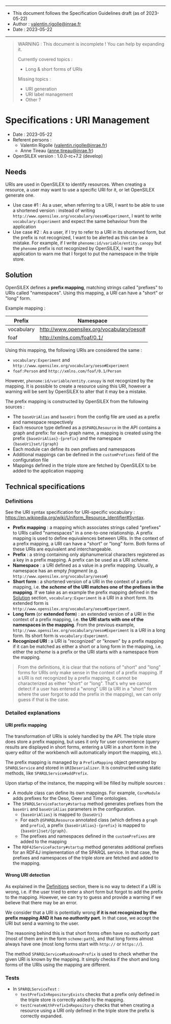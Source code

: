 ******
* This document follows the Specification Guidelines draft (as of 2023-05-22)
* Author : valentin.rigolle@inrae.fr
* Date : 2023-05-22
******

> WARNING : This document is incomplete ! You can help by expanding it.
> 
> Currently covered topics :
> 
> - Long & short forms of URIs
> 
> Missing topics :
> 
> - URI generation
> - URI label management
> - Other ?

# Specifications : URI Management

- Date : 2023-05-22
- Referent persons :
  - Valentin Rigolle (valentin.rigolle@inrae.fr)
  - Anne Tireau (anne.tireau@inrae.fr)
- OpenSILEX version : 1.0.0-rc+7.2 (develop)

## Needs

URIs are used in OpenSILEX to identify resources. When creating a resource, a user may want to use a specific URI for
it, or let OpenSILEX generate one.

- Use case #1 : As a user, when referring to a URI, I want to be able to use a shortened version : instead of writing 
  `http://www.opensilex.org/vocabulary/oeso#Experiment`, I want to write `vocabulary:Experiment` and expect the same
  behaviour from the application
- Use case #2 : As a user, if I try to refer to a URI in its shortened form, but the prefix is not recognized, I want
  to be alerted as this can be a mistake. For example, if I write `phenome:id/variable/entity.canopy` but the `phenome`
  prefix is not recognized by OpenSILEX, I want the application to warn me that I forgot to put the namespace in the
  triple store.

## Solution

OpenSILEX defines a **prefix mapping**, matching strings called "prefixes" to URIs called "namespaces". Using this
mapping, a URI can have a "short" or "long" form.

Example mapping :

| Prefix     | Namespace                                 |
|------------|-------------------------------------------|
| vocabulary | http://www.opensilex.org/vocabulary/oeso# |
| foaf       | http://xmlns.com/foaf/0.1/                |

Using this mapping, the following URIs are considered the same :

- `vocabulary:Experiment` and `http://www.opensilex.org/vocabulary/oeso#Experiment`
- `foaf:Person` and `http://xmlns.com/foaf/0.1/Person`

However, `phenome:id/variable/entity.canopy` is not recognized by the mapping. It is possible to create a resource using
this URI, however a warning will be sent by OpenSILEX to alter that it may be a mistake.

The prefix mapping is constructed by OpenSILEX from the following sources :

- The `baseUriAlias` and `baseUri` from the config file are used as a prefix and namespace respectively
- Each resource type defined as a `@SPARQLResource` in the API contains a graph and prefix: for each graph name, a
  mapping is created using the prefix `{baseUriAlias}-{prefix}` and the namespace `{baseUri}set/{graph}` 
- Each module can define its own prefixes and namespaces
- Additional mappings can be defined in the `customPrefixes` field of the configuration file
- Mappings defined in the triple store are fetched by OpenSILEX to be added to the application mapping

## Technical specifications

### Definitions

See the URI syntax specification for URI-specific vocabulary :
https://en.wikipedia.org/wiki/Uniform_Resource_Identifier#Syntax.

- **Prefix mapping** : a mapping which associates strings called "prefixes" to URIs called "namespaces" in a one-to-one
  relationship. A prefix mapping is used to define equivalences between URIs. In the context of a prefix mapping, a
  URI can have a "short" or "long" form. Both forms of these URIs are equivalent and interchangeable.
- **Prefix** : a string containing only alphanumerical characters registered as a key in a prefix mapping. A prefix can
  be used as a URI _scheme_.
- **Namespace** : a URI defined as a value in a prefix mapping. Usually, a namespace has an empty _fragment_ (e.g.
  `http://www.opensilex.org/vocabulary/oeso#`)
- **Short form** : a shortened version of a URI in the context of a prefix mapping, i.e. **the _scheme_ of the URI matches
  one of the prefixes in the mapping**. If we take as an example the prefix mapping defined in the [Solution](#solution)
  section, `vocabulary:Experiment` is a URI in a short form. Its extended form is
  `http://www.opensilex.org/vocabulary/oeso#Experiment`.
- **Long form** (or **extended form**) : an extended version of a URI in the context of a prefix mapping, i.e. **the URI 
  starts with one of the namespaces in the mapping**. From the previous example, 
  `http://www.opensilex.org/vocabulary/oeso#Experiment` is a URI in a long form. Its short form is 
  `vocabulary:Experiment`.
- **Recognized URI** : a URI is "recognized" or "known" by a prefix mapping if it can be matched as either a short or
  a long form in the mapping, i.e. either the _scheme_ is a prefix or the URI starts with a namespace from the mapping.

> From the definitions, it is clear that the notions of "short" and "long" forms for URIs only make sense in the context
> of a prefix mapping. If a URI is not recognized by a prefix mapping, it cannot be characterized as either "short" or
> "long". That's why we cannot detect if a user has entered a "wrong" URI (a URI in a "short" form where the user forgot
> to add the prefix in the mapping), we can only guess if that is the case.

### Detailed explanations

#### URI prefix mapping

The transformation of URIs is solely handled by the API. The triple store does store a prefix mapping, but uses it only
for user convenience (query results are displayed in short forms, entering a URI in a short form in the query editor of
the workbench will automatically import the mapping, etc.).

The prefix mapping is managed by a `PrefixMapping` object generated by `SPARQLService` and stored in `URIDeserializer`.
It is constructed using static methods, like `SPARQLService#addPrefix`.

Upon startup of the instance, the mapping will be filled by multiple sources :

- A module class can define its own mappings. For example, `CoreModule` adds prefixes for the Oeso, Oeev and Time
  ontologies.
- The `SPARQLServiceFactory#startup` method generates prefixes from the `baseUri` and `baseUriAlias` parameters in the
  configuration.
  - `{baseUriAlias}` is mapped to `{baseUri}`
  - For each `@SPARQLResource` annotated class (which defines a `graph` and `prefix`), a prefix 
    `{baseUriAlias}-{prefix}` is mapped to `{baseUri}set/{graph}`.
  - The prefixes and namespaces defined in the `customPrefixes` are added to the mapping
- The `RDF4JServiceFactory#startup` method generates additional prefixes for an RDF4J implementation of the
  SPARQL service. In that case, the prefixes and namespaces of the triple store are fetched and added to the mapping.

#### Wrong URI detection

As explained in the [Definitions](#definitions) section, there is no way to detect if a URI is wrong, i.e. if the user
tried to enter a short form but forgot to add the prefix to the mapping. However, we can try to guess and provide a
warning if we believe that there may be an error.

We consider that a URI is potentially wrong **if it is not recognized by the prefix mapping AND it has no _authority_
part**. In that case, we accept the URI but send a warning to the user.

The reasoning behind this is that short forms often have no _authority_ part (most of them are in the form 
`scheme:path`), and that long forms almost always have one (most long forms start with `http://` or `https://`).

The method `SPARQLService#hasKnownPrefix` is used to check whether the given URI is known by the mapping. It simply
checks if the short and long forms of the URIs using the mapping are different.

### Tests

- In `SPARQLServiceTest` :
  - `testPrefixInRepositoryExists` checks that a prefix only defined in the triple store is correctly added to the 
    mapping.
  - `testCreateWithPrefixInRepository` checks that when creating a resource using a URI only defined in the triple store
    the prefix is correctly expanded.
